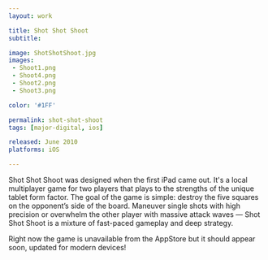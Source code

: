 ```yaml
---
layout: work

title: Shot Shot Shoot
subtitle:

image: ShotShotShoot.jpg
images:
 - Shoot1.png
 - Shoot4.png
 - Shoot2.png
 - Shoot3.png

color: '#1FF'

permalink: shot-shot-shoot
tags: [major-digital, ios]

released: June 2010
platforms: iOS

---
```


Shot Shot Shoot was designed when the first iPad came out. It's a local multiplayer game for two players that plays to the strengths of the unique tablet form factor. The goal of the game is simple: destroy the five squares on the opponent’s side of the board. Maneuver single shots with high precision or overwhelm the other player with massive attack waves &mdash; Shot Shot Shoot is a mixture of fast-paced gameplay and deep strategy.

Right now the game is unavailable from the AppStore but it should appear soon, updated for modern devices!
